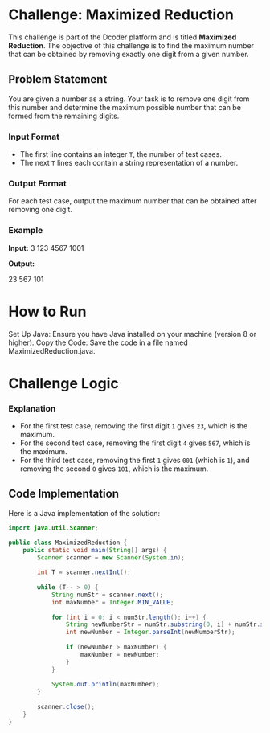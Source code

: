 # Challenge: Maximized Reduction

This challenge is part of the Dcoder platform and is titled **Maximized Reduction**. The objective of this challenge is to find the maximum number that can be obtained by removing exactly one digit from a given number.

## Problem Statement

You are given a number as a string. Your task is to remove one digit from this number and determine the maximum possible number that can be formed from the remaining digits.

### Input Format

- The first line contains an integer `T`, the number of test cases.
- The next `T` lines each contain a string representation of a number.

### Output Format

For each test case, output the maximum number that can be obtained after removing one digit.

### Example

**Input:**
3 123 4567 1001

**Output:**

23 567 101

# How to Run

Set Up Java: Ensure you have Java installed on your machine (version 8 or higher).
Copy the Code: Save the code in a file named MaximizedReduction.java.

# Challenge Logic

### Explanation

- For the first test case, removing the first digit `1` gives `23`, which is the maximum.
- For the second test case, removing the first digit `4` gives `567`, which is the maximum.
- For the third test case, removing the first `1` gives `001` (which is `1`), and removing the second `0` gives `101`, which is the maximum.

## Code Implementation

Here is a Java implementation of the solution:

```java
import java.util.Scanner;

public class MaximizedReduction {
    public static void main(String[] args) {
        Scanner scanner = new Scanner(System.in);
        
        int T = scanner.nextInt();
        
        while (T-- > 0) {
            String numStr = scanner.next();
            int maxNumber = Integer.MIN_VALUE;
            
            for (int i = 0; i < numStr.length(); i++) {
                String newNumberStr = numStr.substring(0, i) + numStr.substring(i + 1);
                int newNumber = Integer.parseInt(newNumberStr);
                
                if (newNumber > maxNumber) {
                    maxNumber = newNumber;
                }
            }
            
            System.out.println(maxNumber);
        }
        
        scanner.close();
    }
}
